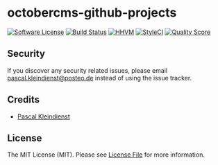 # octobercms-github-projects

[![Software License][ico-license]](LICENSE.md)
[![Build Status][ico-travis]][link-travis]
[![HHVM][ico-hhvm]][link-hhvm]
[![StyleCI][ico-style]][link-style]
[![Quality Score][ico-code-quality]][link-code-quality]

## Security

If you discover any security related issues, please email pascal.kleindienst@posteo.de instead of using the issue tracker.

## Credits

- [Pascal Kleindienst][link-author]

## License

The MIT License (MIT). Please see [License File](LICENSE.md) for more information.

[ico-license]: https://img.shields.io/github/license/PascalKleindienst/octobercms-github-projects.svg?style=flat-square
[ico-travis]: https://img.shields.io/travis/PascalKleindienst/octobercms-github-projects/master.svg?style=flat-square
[ico-hhvm]: https://img.shields.io/hhvm/PascalKleindienst/octobercms-github-projects.svg?style=flat-square
[ico-style]: https://styleci.io/repos/72832060/shield?branch=master
[ico-code-quality]: https://img.shields.io/codeclimate/github/PascalKleindienst/octobercms-github-projects.svg?style=flat-square

[link-packagist]: https://packagist.org/packages/atog/octobercms-github-projects
[link-travis]: https://travis-ci.org/PascalKleindienst/octobercms-github-projects
[link-hhvm]: http://hhvm.h4cc.de/package/pkleindienst/octobercms-github-projects
[link-code-quality]: https://codeclimate.com/github/PascalKleindienst/octobercms-github-projects
[link-style]: https://styleci.io/repos/72832060
[link-author]: https://github.com/PascalKleindienst